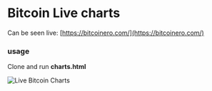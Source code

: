 # Bitcoin Live charts
Can be seen live: [https://bitcoinero.com/](https://bitcoinero.com/)

### usage
Clone and run **charts.html**

![Live Bitcoin Charts](http://i.imgur.com/PhVaSPg.png)
